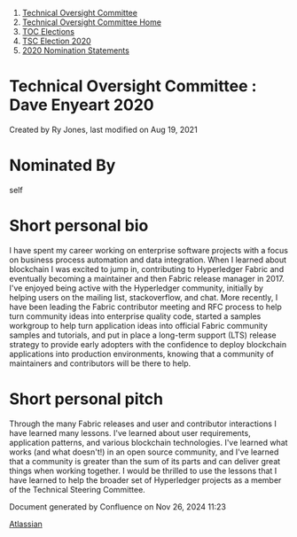 1. [Technical Oversight Committee](index.html)
2. [Technical Oversight Committee Home](Technical-Oversight-Committee-Home_21430274.html)
3. [TOC Elections](TOC-Elections_21448771.html)
4. [TSC Election 2020](TSC-Election-2020_21434260.html)
5. [2020 Nomination Statements](2020-Nomination-Statements_21451712.html)

# Technical Oversight Committee : Dave Enyeart 2020

Created by Ry Jones, last modified on Aug 19, 2021

# Nominated By

self

# Short personal bio

I have spent my career working on enterprise software projects with a focus on business process automation and data integration. When I learned about blockchain I was excited to jump in, contributing to Hyperledger Fabric and eventually becoming a maintainer and then Fabric release manager in 2017. I've enjoyed being active with the Hyperledger community, initially by helping users on the mailing list, stackoverflow, and chat. More recently, I have been leading the Fabric contributor meeting and RFC process to help turn community ideas into enterprise quality code, started a samples workgroup to help turn application ideas into official Fabric community samples and tutorials, and put in place a long-term support (LTS) release strategy to provide early adopters with the confidence to deploy blockchain applications into production environments, knowing that a community of maintainers and contributors will be there to help.

# Short personal pitch

Through the many Fabric releases and user and contributor interactions I have learned many lessons. I've learned about user requirements, application patterns, and various blockchain technologies. I've learned what works (and what doesn't!) in an open source community, and I've learned that a community is greater than the sum of its parts and can deliver great things when working together. I would be thrilled to use the lessons that I have learned to help the broader set of Hyperledger projects as a member of the Technical Steering Committee.

Document generated by Confluence on Nov 26, 2024 11:23

[Atlassian](http://www.atlassian.com/)
